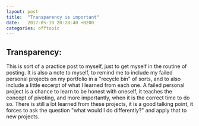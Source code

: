 ```yaml
---
layout: post
title:  "Transparency is important"
date:   2017-05-10 20:28:40 +0200
categories: offtopic
---
```


## Transparency:

This is sort of a practice post to myself, just to get myself in the routine of posting. It is also a note to myself, to remind me to include my failed personal projects on my portfolio in a "recycle bin" of sorts, and to also include a little excerpt of what I learned from each one. A failed personal project is a chance to learn to be honest with oneself, it teaches the concept of pivoting, and more importantly, when it is the correct time to do so. There is still a lot learned from these projects, it is a good talking point, it forces to ask the question "what would I do differently?" and apply that to new projects. 